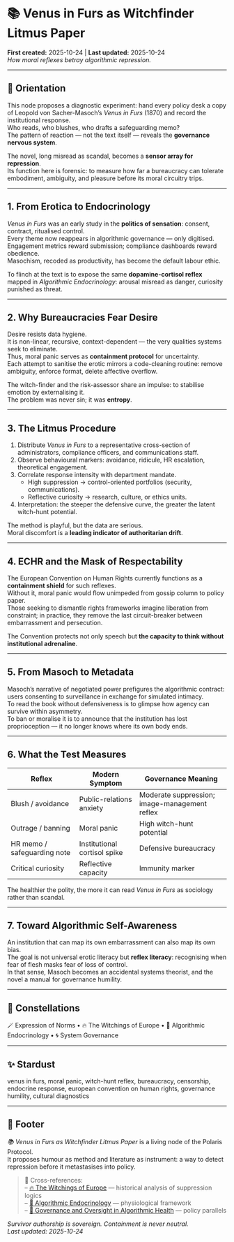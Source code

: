 # 📚 Venus in Furs as Witchfinder Litmus Paper  
**First created:** 2025-10-24 | **Last updated:** 2025-10-24  
*How moral reflexes betray algorithmic repression.*

---

## 🧭 Orientation  

This node proposes a diagnostic experiment: hand every policy desk a copy of Leopold von Sacher-Masoch’s *Venus in Furs* (1870) and record the institutional response.  
Who reads, who blushes, who drafts a safeguarding memo?  
The pattern of reaction — not the text itself — reveals the **governance nervous system**.

The novel, long misread as scandal, becomes a **sensor array for repression**.  
Its function here is forensic: to measure how far a bureaucracy can tolerate embodiment, ambiguity, and pleasure before its moral circuitry trips.

---

## 1. From Erotica to Endocrinology  

*Venus in Furs* was an early study in the **politics of sensation**: consent, contract, ritualised control.  
Every theme now reappears in algorithmic governance — only digitised.  
Engagement metrics reward submission; compliance dashboards reward obedience.  
Masochism, recoded as productivity, has become the default labour ethic.  

To flinch at the text is to expose the same **dopamine-cortisol reflex** mapped in *Algorithmic Endocrinology*: arousal misread as danger, curiosity punished as threat.  

---

## 2. Why Bureaucracies Fear Desire  

Desire resists data hygiene.  
It is non-linear, recursive, context-dependent — the very qualities systems seek to eliminate.  
Thus, moral panic serves as **containment protocol** for uncertainty.  
Each attempt to sanitise the erotic mirrors a code-cleaning routine: remove ambiguity, enforce format, delete affective overflow.  

The witch-finder and the risk-assessor share an impulse: to stabilise emotion by externalising it.  
The problem was never sin; it was **entropy**.

---

## 3. The Litmus Procedure  

1. Distribute *Venus in Furs* to a representative cross-section of administrators, compliance officers, and communications staff.  
2. Observe behavioural markers: avoidance, ridicule, HR escalation, theoretical engagement.  
3. Correlate response intensity with department mandate.  
   - High suppression → control-oriented portfolios (security, communications).  
   - Reflective curiosity → research, culture, or ethics units.  
4. Interpretation: the steeper the defensive curve, the greater the latent witch-hunt potential.  

The method is playful, but the data are serious.  
Moral discomfort is a **leading indicator of authoritarian drift**.

---

## 4. ECHR and the Mask of Respectability  

The European Convention on Human Rights currently functions as a **containment shield** for such reflexes.  
Without it, moral panic would flow unimpeded from gossip column to policy paper.  
Those seeking to dismantle rights frameworks imagine liberation from constraint; in practice, they remove the last circuit-breaker between embarrassment and persecution.  

The Convention protects not only speech but **the capacity to think without institutional adrenaline**.  

---

## 5. From Masoch to Metadata  

Masoch’s narrative of negotiated power prefigures the algorithmic contract: users consenting to surveillance in exchange for simulated intimacy.  
To read the book without defensiveness is to glimpse how agency can survive within asymmetry.  
To ban or moralise it is to announce that the institution has lost proprioception — it no longer knows where its own body ends.  

---

## 6. What the Test Measures  

| Reflex | Modern Symptom | Governance Meaning |
|--------|----------------|--------------------|
| Blush / avoidance | Public-relations anxiety | Moderate suppression; image-management reflex |
| Outrage / banning | Moral panic | High witch-hunt potential |
| HR memo / safeguarding note | Institutional cortisol spike | Defensive bureaucracy |
| Critical curiosity | Reflective capacity | Immunity marker |

The healthier the polity, the more it can read *Venus in Furs* as sociology rather than scandal.  

---

## 7. Toward Algorithmic Self-Awareness  

An institution that can map its own embarrassment can also map its own bias.  
The goal is not universal erotic literacy but **reflex literacy**: recognising when fear of flesh masks fear of loss of control.  
In that sense, Masoch becomes an accidental systems theorist, and the novel a manual for governance humility.  

---

## 🌌 Constellations  

🪄 Expression of Norms • 🔥 The Witchings of Europe • 🧬 Algorithmic Endocrinology • 🌀 System Governance  

---

## ✨ Stardust  

venus in furs, moral panic, witch-hunt reflex, bureaucracy, censorship, endocrine response, european convention on human rights, governance humility, cultural diagnostics  

---

## 🏮 Footer  

*📚 Venus in Furs as Witchfinder Litmus Paper* is a living node of the Polaris Protocol.  
It proposes humour as method and literature as instrument: a way to detect repression before it metastasises into policy.  

> 📡 Cross-references:  
> – [🔥 The Witchings of Europe](./🔥_the_witchings_of_europe.md) — historical analysis of suppression logics  
> – [🧬 Algorithmic Endocrinology](../🧬_Algorithmic_Endocrinology/README.md) — physiological framework  
> – [🧭 Governance and Oversight in Algorithmic Health](../🧬_Algorithmic_Endocrinology/🧭_governance_and_oversight_in_algorithmic_health.md) — policy parallels  

*Survivor authorship is sovereign. Containment is never neutral.*  
_Last updated: 2025-10-24_
